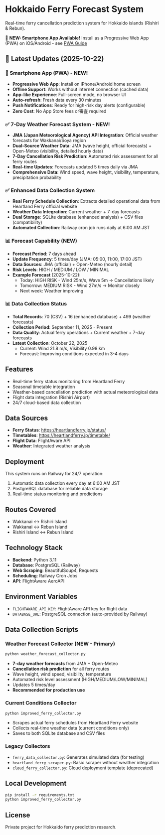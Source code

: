 # Hokkaido Ferry Forecast System

Real-time ferry cancellation prediction system for Hokkaido islands (Rishiri & Rebun).

📱 **NEW: Smartphone App Available!** Install as a Progressive Web App (PWA) on iOS/Android - see [PWA Guide](PWA_SMARTPHONE_APP_GUIDE.md)

## 🎉 Latest Updates (2025-10-22)

### 📱 Smartphone App (PWA) - NEW!
- **Progressive Web App**: Install on iPhone/Android home screen
- **Offline Support**: Works without internet connection (cached data)
- **App-like Experience**: Full-screen mode, no browser UI
- **Auto-refresh**: Fresh data every 30 minutes
- **Push Notifications**: Ready for high-risk day alerts (configurable)
- **Zero Cost**: No App Store fees or審査 required

### ✅ 7-Day Weather Forecast System - NEW!
- **JMA (Japan Meteorological Agency) API Integration**: Official weather forecasts for Wakkanai/Soya region
- **Dual-Source Weather Data**: JMA (wave height, official forecasts) + Open-Meteo (visibility, detailed hourly data)
- **7-Day Cancellation Risk Prediction**: Automated risk assessment for all ferry routes
- **Real-time Updates**: Forecasts updated 5 times daily via JMA
- **Comprehensive Data**: Wind speed, wave height, visibility, temperature, precipitation probability

### ✅ Enhanced Data Collection System
- **Real Ferry Schedule Collection**: Extracts detailed operational data from Heartland Ferry official website
- **Weather Data Integration**: Current weather + 7-day forecasts
- **Dual Storage**: SQLite database (enhanced analysis) + CSV files (compatibility)
- **Automated Collection**: Railway cron job runs daily at 6:00 AM JST

### 📊 Forecast Capability (NEW)
- **Forecast Period**: 7 days ahead
- **Update Frequency**: 5 times/day (JMA: 05:00, 11:00, 17:00 JST)
- **Data Sources**: JMA (official) + Open-Meteo (hourly detail)
- **Risk Levels**: HIGH / MEDIUM / LOW / MINIMAL
- **Example Forecast** (2025-10-22):
  - Today: HIGH RISK - Wind 25m/s, Wave 5m → Cancellations likely
  - Tomorrow: MEDIUM RISK - Wind 27m/s → Monitor closely
  - Next week: Weather improving

### 📊 Data Collection Status
- **Total Records**: 70 (CSV) + 16 (enhanced database) + 499 (weather forecasts)
- **Collection Period**: September 11, 2025 - Present
- **Data Quality**: Actual ferry operations + Current weather + 7-day forecasts
- **Latest Collection**: October 22, 2025
  - Current: Wind 21.8 m/s, Visibility 0.98 km
  - Forecast: Improving conditions expected in 3-4 days

## Features

- Real-time ferry status monitoring from Heartland Ferry
- Seasonal timetable integration
- Weather-based cancellation prediction with actual meteorological data
- Flight data integration (Rishiri Airport)
- 24/7 cloud-based data collection

## Data Sources

- **Ferry Status**: https://heartlandferry.jp/status/
- **Timetables**: https://heartlandferry.jp/timetable/
- **Flight Data**: FlightAware API
- **Weather**: Integrated weather analysis

## Deployment

This system runs on Railway for 24/7 operation:

1. Automatic data collection every day at 6:00 AM JST
2. PostgreSQL database for reliable data storage
3. Real-time status monitoring and predictions

## Routes Covered

- Wakkanai ↔ Rishiri Island
- Wakkanai ↔ Rebun Island  
- Rishiri Island ↔ Rebun Island

## Technology Stack

- **Backend**: Python 3.11
- **Database**: PostgreSQL (Railway)
- **Web Scraping**: BeautifulSoup4, Requests
- **Scheduling**: Railway Cron Jobs
- **API**: FlightAware AeroAPI

## Environment Variables

- `FLIGHTAWARE_API_KEY`: FlightAware API key for flight data
- `DATABASE_URL`: PostgreSQL connection (auto-provided by Railway)

## Data Collection Scripts

### Weather Forecast Collector (NEW - Primary)
```bash
python weather_forecast_collector.py
```
- **7-day weather forecasts** from JMA + Open-Meteo
- **Cancellation risk prediction** for all ferry routes
- Wave height, wind speed, visibility, temperature
- Automated risk level assessment (HIGH/MEDIUM/LOW/MINIMAL)
- Updates 5 times/day
- **Recommended for production use**

### Current Conditions Collector
```bash
python improved_ferry_collector.py
```
- Scrapes actual ferry schedules from Heartland Ferry website
- Collects real-time weather data (current conditions only)
- Saves to both SQLite database and CSV files

### Legacy Collectors
- `ferry_data_collector.py`: Generates simulated data (for testing)
- `heartland_ferry_scraper.py`: Basic scraper without weather integration
- `cloud_ferry_collector.py`: Cloud deployment template (deprecated)

## Local Development

```bash
pip install -r requirements.txt
python improved_ferry_collector.py
```

## License

Private project for Hokkaido ferry prediction research.
